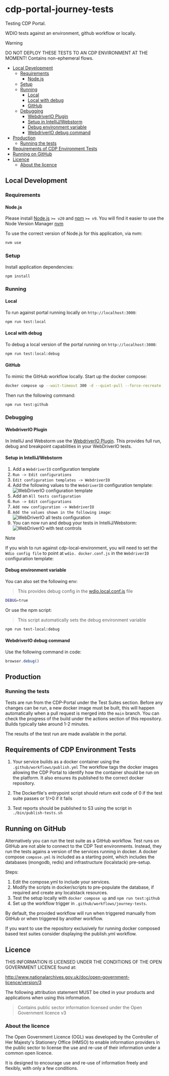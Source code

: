 # cdp-portal-journey-tests

Testing CDP Portal.

WDIO tests against an environment, github workflow or locally.

> [!WARNING]
> DO NOT DEPLOY THESE TESTS TO AN CDP ENVIRONMENT AT THE MOMENT!
> Contains non-ephemeral flows.

- [Local Development](#local-development)
  - [Requirements](#requirements)
    - [Node.js](#nodejs)
  - [Setup](#setup)
  - [Running](#running)
    - [Local](#local)
    - [Local with debug](#local-with-debug)
    - [GitHub](#github)
  - [Debugging](#debugging)
    - [WebdriverIO Plugin](#webdriverio-plugin)
    - [Setup in IntelliJ/Webstorm](#setup-in-intellijwebstorm)
    - [Debug environment variable](#debug-environment-variable)
    - [WebdriverIO debug command](#webdriverio-debug-command)
- [Production](#production)
  - [Running the tests](#running-the-tests)
- [Requirements of CDP Environment Tests](#requirements-of-cdp-environment-tests)
- [Running on GitHub](#running-on-github)
- [Licence](#licence)
  - [About the licence](#about-the-licence)

## Local Development

### Requirements

#### Node.js

Please install [Node.js](http://nodejs.org/) `>= v20` and [npm](https://nodejs.org/) `>= v9`. You will find it
easier to use the Node Version Manager [nvm](https://github.com/creationix/nvm)

To use the correct version of Node.js for this application, via nvm:

```bash
nvm use
```

### Setup

Install application dependencies:

```bash
npm install
```

### Running

#### Local

To run against portal running locally on `http://localhost:3000`:

```bash
npm run test:local
```

#### Local with debug

To debug a local version of the portal running on `http://localhost:3000`:

```bash
npm run test:local:debug
```

#### GitHub

To mimic the GitHub workflow locally. Start up the docker compose:

```bash
docker compose up --wait-timeout 300 -d --quiet-pull --force-recreate
```

Then run the following command:

```bash
npm run test:github
```

### Debugging

#### WebdriverIO Plugin

In IntelliJ and Webstorm use the [WebdriverIO Plugin](https://plugins.jetbrains.com/plugin/16147-webdriverio). This
provides full run, debug and breakpoint capabilities in your WebDriverIO tests.

#### Setup in IntelliJ/Webstorm

1. Add a `WebdriverIO` configuration template
1. `Run -> Edit configurations`
1. `Edit configuration templates -> WebdriverIO`
1. Add the following values to the `WebdriverIO` configuration template:
   ![WebDriverIO configuration template](docs/webdriverio-plugin/webdriverio-configuration-template.png)
1. Add an `All tests configuration`
1. `Run -> Edit configurations`
1. `Add new configuration -> WebdriverIO`
1. `Add the values shown in the following image`:
   ![WebDriverIO all tests configuration](docs/webdriverio-plugin/all-tests.png)
1. You can now run and debug your tests in IntelliJ/Webstorm:
   ![WebDriverIO with test controls](docs/webdriverio-plugin/with-test-controls.png)

> [!NOTE]
> If you wish to run against cdp-local-environment, you will need to set the `Wdio config file` to point at `wdio.
docker.conf.js` in the `WebdriverIO` configuration template:

#### Debug environment variable

You can also set the following env:

> This provides debug config in the [wdio.local.conf.js](./wdio.local.conf.js) file

```bash
DEBUG=true
```

Or use the npm script:

> This script automatically sets the debug environment variable

```bash
npm run test-local:debug
```

#### WebdriverIO debug command

Use the following command in code:

```javascript
browser.debug()
```

## Production

### Running the tests

Tests are run from the CDP-Portal under the Test Suites section. Before any changes can be run, a new docker image must
be built, this will happen automatically when a pull request is merged into the `main` branch.
You can check the progress of the build under the actions section of this repository. Builds typically take around 1-2
minutes.

The results of the test run are made available in the portal.

## Requirements of CDP Environment Tests

1. Your service builds as a docker container using the `.github/workflows/publish.yml`
   The workflow tags the docker images allowing the CDP Portal to identify how the container should be run on the
   platform.
   It also ensures its published to the correct docker repository.

2. The Dockerfile's entrypoint script should return exit code of 0 if the test suite passes or 1/>0 if it fails

3. Test reports should be published to S3 using the script in `./bin/publish-tests.sh`

## Running on GitHub

Alternatively you can run the test suite as a GitHub workflow.
Test runs on GitHub are not able to connect to the CDP Test environments. Instead, they run the tests agains a version
of the services running in docker.
A docker compose `compose.yml` is included as a starting point, which includes the databases (mongodb, redis) and
infrastructure (localstack) pre-setup.

Steps:

1. Edit the compose.yml to include your services.
2. Modify the scripts in docker/scripts to pre-populate the database, if required and create any localstack resources.
3. Test the setup locally with `docker compose up` and `npm run test:github`
4. Set up the workflow trigger in `.github/workflows/journey-tests`.

By default, the provided workflow will run when triggered manually from GitHub or when triggered by another workflow.

If you want to use the repository exclusively for running docker composed based test suites consider displaying the
publish.yml workflow.

## Licence

THIS INFORMATION IS LICENSED UNDER THE CONDITIONS OF THE OPEN GOVERNMENT LICENCE found at:

<http://www.nationalarchives.gov.uk/doc/open-government-licence/version/3>

The following attribution statement MUST be cited in your products and applications when using this information.

> Contains public sector information licensed under the Open Government licence v3

### About the licence

The Open Government Licence (OGL) was developed by the Controller of Her Majesty's Stationery Office (HMSO) to enable
information providers in the public sector to license the use and re-use of their information under a common open
licence.

It is designed to encourage use and re-use of information freely and flexibly, with only a few conditions.
